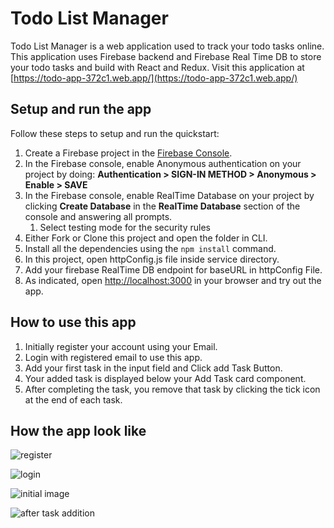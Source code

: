 # Todo List Manager

Todo List Manager is a web application used to track your todo tasks online.
This application uses Firebase backend and Firebase Real Time DB to store your todo tasks and build with React and Redux.
Visit this application at [https://todo-app-372c1.web.app/](https://todo-app-372c1.web.app/)

## Setup and run the app

Follow these steps to setup and run the quickstart:

 1. Create a Firebase project in the [Firebase Console](https://console.firebase.google.com).
 2. In the Firebase console, enable Anonymous authentication on your project by doing: **Authentication > SIGN-IN METHOD > Anonymous > Enable > SAVE**
 3. In the Firebase console, enable RealTime Database on your project by clicking **Create Database** in the **RealTime Database** section of the console and answering all prompts.
     1. Select testing mode for the security rules
 4. Either Fork or Clone this project and open the folder in CLI.
 5. Install all the dependencies using the `npm install` command.
 6. In this project, open httpConfig.js file inside service directory.
 7.  Add your firebase RealTime DB endpoint for baseURL in httpConfig File.
 8.  As indicated, open [http://localhost:3000](http://localhost:3000) in your browser and try out the app.
 
 ## How to use this app
 1. Initially register your account using your Email.
 2. Login with registered email to use this app.
 3. Add your first task in the input field and Click add Task Button.
 4. Your added task is displayed below your Add Task card component.
 5. After completing the task, you remove that task by clicking the tick icon at the end of each task.

## How the app look like
![register](https://user-images.githubusercontent.com/49742736/126063337-9aca8986-4dea-44f8-83c6-ab2ad930a207.PNG)

![login](https://user-images.githubusercontent.com/49742736/126063338-0ff4b8aa-327b-4dc3-a748-4ebe761ebff9.PNG)

![initial image](https://user-images.githubusercontent.com/49742736/126063343-38daffde-357b-444e-aa9d-79d73509dd3d.PNG)

![after task addition](https://user-images.githubusercontent.com/49742736/126063348-d6875b56-4179-4437-a7de-787c5ccd44f6.PNG)

